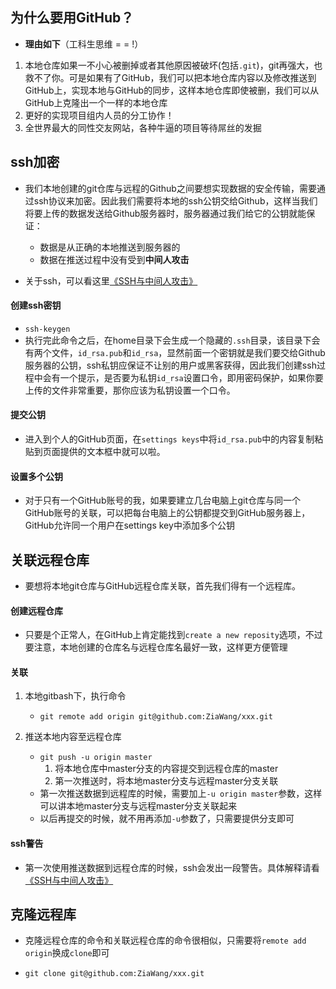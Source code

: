 ## 为什么要用GitHub？
- **理由如下**（工科生思维   = = !）

1. 本地仓库如果一不小心被删掉或者其他原因被破坏(包括`.git`)，git再强大，也救不了你。可是如果有了GitHub，我们可以把本地仓库内容以及修改推送到GitHub上，实现本地与GitHub的同步，这样本地仓库即使被删，我们可以从GitHub上克隆出一个一样的本地仓库
2. 更好的实现项目组内人员的分工协作！ 
3. 全世界最大的同性交友网站，各种牛逼的项目等待屌丝的发掘




## ssh加密
- 我们本地创建的git仓库与远程的Github之间要想实现数据的安全传输，需要通过ssh协议来加密。因此我们需要将本地的ssh公钥交给Github，这样当我们将要上传的数据发送给Github服务器时，服务器通过我们给它的公钥就能保证：
	- 数据是从正确的本地推送到服务器的
	- 数据在推送过程中没有受到**中间人攻击**

- 关于ssh，可以看这里[《SSH与中间人攻击》]()

#### 创建ssh密钥
- `ssh-keygen`
- 执行完此命令之后，在home目录下会生成一个隐藏的`.ssh`目录，该目录下会有两个文件，`id_rsa.pub`和`id_rsa`，显然前面一个密钥就是我们要交给Github服务器的公钥，ssh私钥应保证不让别的用户或黑客获得，因此我们创建ssh过程中会有一个提示，是否要为私钥`id_rsa`设置口令，即用密码保护，如果你要上传的文件非常重要，那你应该为私钥设置一个口令。



#### 提交公钥
- 进入到个人的GitHub页面，在`settings keys`中将`id_rsa.pub`中的内容复制粘贴到页面提供的文本框中就可以啦。

#### 设置多个公钥
- 对于只有一个GitHub账号的我，如果要建立几台电脑上git仓库与同一个GitHub账号的关联，可以把每台电脑上的公钥都提交到GitHub服务器上，GitHub允许同一个用户在settings key中添加多个公钥


## 关联远程仓库
- 要想将本地git仓库与GitHub远程仓库关联，首先我们得有一个远程库。

#### 创建远程仓库
- 只要是个正常人，在GitHub上肯定能找到`create a new reposity`选项，不过要注意，本地创建的仓库名与远程仓库名最好一致，这样更方便管理

#### 关联
1. 本地gitbash下，执行命令
	- `git remote add origin git@github.com:ZiaWang/xxx.git`


2. 推送本地内容至远程仓库
	- `git push -u origin master`
		1. 将本地仓库中master分支的内容提交到远程仓库的master
		2. 第一次推送时，将本地master分支与远程master分支关联 
	- 第一次推送数据到远程库的时候，需要加上`-u origin master`参数，这样可以讲本地master分支与远程master分支关联起来
	- 以后再提交的时候，就不用再添加`-u`参数了，只需要提供分支即可

#### ssh警告
- 第一次使用推送数据到远程仓库的时候，ssh会发出一段警告。具体解释请看[《SSH与中间人攻击》]()


## 克隆远程库
- 克隆远程仓库的命令和关联远程仓库的命令很相似，只需要将`remote add origin`换成`clone`即可

- `git clone git@github.com:ZiaWang/xxx.git`


